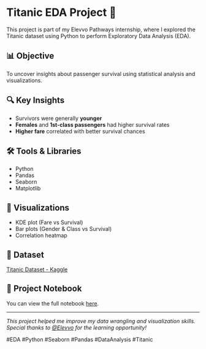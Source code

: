 # Titanic EDA Project 🚢

This project is part of my Elevvo Pathways internship, where I explored the Titanic dataset using Python to perform Exploratory Data Analysis (EDA).

## 📊 Objective
To uncover insights about passenger survival using statistical analysis and visualizations.

## 🔍 Key Insights
- Survivors were generally **younger**
- **Females** and **1st-class passengers** had higher survival rates
- **Higher fare** correlated with better survival chances

## 🛠️ Tools & Libraries
- Python
- Pandas
- Seaborn
- Matplotlib

## 📎 Visualizations
- KDE plot (Fare vs Survival)
- Bar plots (Gender & Class vs Survival)
- Correlation heatmap

## 📁 Dataset
[Titanic Dataset - Kaggle](https://www.kaggle.com/competitions/titanic/data)

## 🔗 Project Notebook
You can view the full notebook [here](./EDA_on_Titanic_Dataset.ipynb).

---

*This project helped me improve my data wrangling and visualization skills. Special thanks to [@Elevvo](https://www.linkedin.com/company/elevvopaths/) for the learning opportunity!*

#EDA #Python #Seaborn #Pandas #DataAnalysis #Titanic

